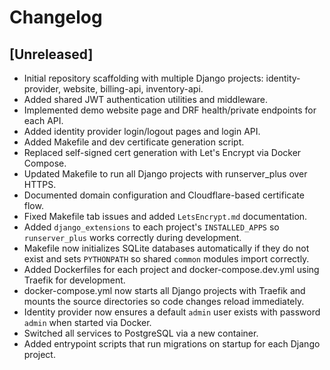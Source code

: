 # Changelog

## [Unreleased]
- Initial repository scaffolding with multiple Django projects: identity-provider, website, billing-api, inventory-api.
- Added shared JWT authentication utilities and middleware.
- Implemented demo website page and DRF health/private endpoints for each API.
- Added identity provider login/logout pages and login API.
- Added Makefile and dev certificate generation script.
- Replaced self-signed cert generation with Let's Encrypt via Docker Compose.
- Updated Makefile to run all Django projects with runserver_plus over HTTPS.
- Documented domain configuration and Cloudflare-based certificate flow.
- Fixed Makefile tab issues and added `LetsEncrypt.md` documentation.
- Added `django_extensions` to each project's `INSTALLED_APPS` so
  `runserver_plus` works correctly during development.
- Makefile now initializes SQLite databases automatically if they do not exist
  and sets `PYTHONPATH` so shared `common` modules import correctly.
- Added Dockerfiles for each project and docker-compose.dev.yml using Traefik for development.
- docker-compose.yml now starts all Django projects with Traefik and mounts the source
  directories so code changes reload immediately.
- Identity provider now ensures a default `admin` user exists with password `admin` when started via Docker.
- Switched all services to PostgreSQL via a new container.
- Added entrypoint scripts that run migrations on startup for each Django project.
